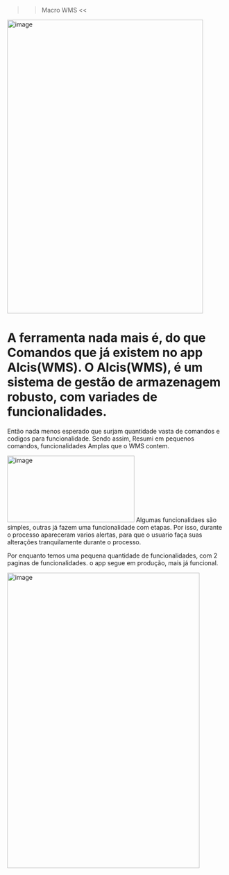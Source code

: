 >> Macro WMS <<

<img width="451" height="675" alt="image" src="https://github.com/user-attachments/assets/76e552ca-f39b-4404-a814-93b6ed31c95f" />

# A ferramenta nada mais é, do que Comandos que já existem no app Alcis(WMS). O Alcis(WMS), é um sistema de gestão de armazenagem robusto, com variades de funcionalidades. 
Então nada menos esperado que surjam quantidade vasta de comandos e codigos para funcionalidade. Sendo assim, Resumi em pequenos comandos, funcionalidades Amplas que o
WMS contem.

<img width="293" height="153" alt="image" src="https://github.com/user-attachments/assets/99d69b2a-9707-4877-87e3-e288fabb5a25" />
Algumas funcionalidaes são simples, outras já fazem uma funcionalidade com etapas. Por isso, durante o processo apareceram varios alertas, para que o usuario faça suas
alterações tranquilamente durante o processo.

Por enquanto temos uma pequena quantidade de funcionalidades, com 2 paginas de funcionalidades. o app segue em produção, mais já funcional.

<img width="443" height="679" alt="image" src="https://github.com/user-attachments/assets/f1c78df4-cdf0-4d2d-b4f7-0d8c39070482" />
